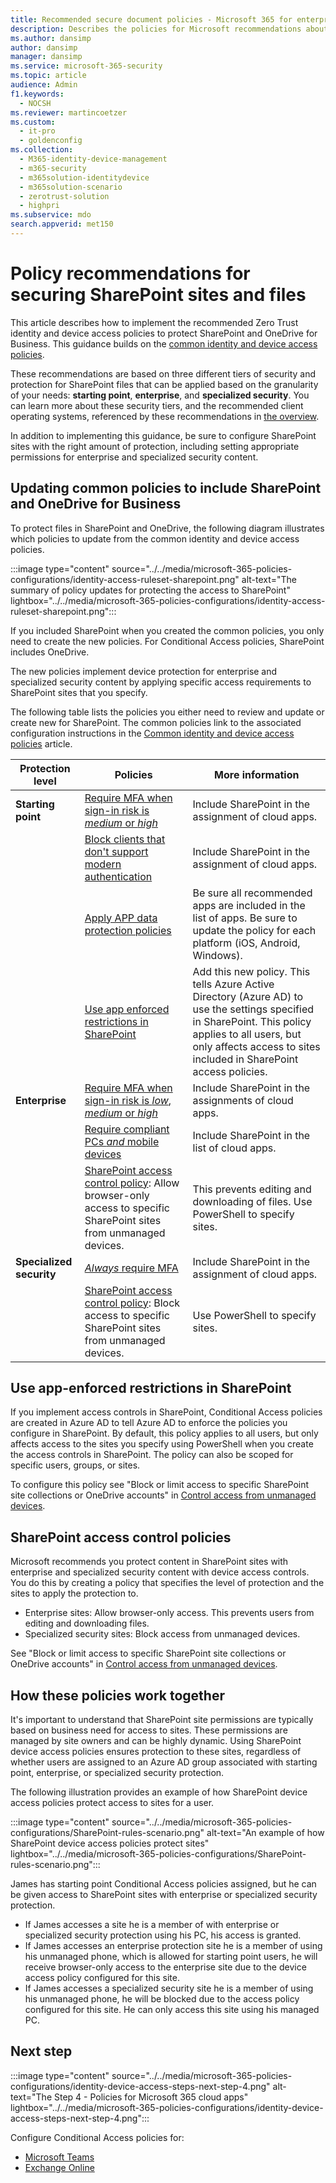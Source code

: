 ```yaml
---
title: Recommended secure document policies - Microsoft 365 for enterprise | Microsoft Docs
description: Describes the policies for Microsoft recommendations about how to secure SharePoint file access.
ms.author: dansimp
author: dansimp
manager: dansimp
ms.service: microsoft-365-security
ms.topic: article
audience: Admin
f1.keywords:
  - NOCSH
ms.reviewer: martincoetzer
ms.custom:
  - it-pro
  - goldenconfig
ms.collection:
  - M365-identity-device-management
  - m365-security
  - m365solution-identitydevice
  - m365solution-scenario
  - zerotrust-solution
  - highpri
ms.subservice: mdo
search.appverid: met150
---
```


# Policy recommendations for securing SharePoint sites and files

This article describes how to implement the recommended Zero Trust identity and device access policies to protect SharePoint and OneDrive for Business. This guidance builds on the [common identity and device access policies](identity-access-policies.md).

These recommendations are based on three different tiers of security and protection for SharePoint files that can be applied based on the granularity of your needs: **starting point**, **enterprise**, and **specialized security**. You can learn more about these security tiers, and the recommended client operating systems, referenced by these recommendations in [the overview](microsoft-365-policies-configurations.md).

In addition to implementing this guidance, be sure to configure SharePoint sites with the right amount of protection, including setting appropriate permissions for enterprise and specialized security content.

## Updating common policies to include SharePoint and OneDrive for Business

To protect files in SharePoint and OneDrive, the following diagram illustrates which policies to update from the common identity and device access policies.

:::image type="content" source="../../media/microsoft-365-policies-configurations/identity-access-ruleset-sharepoint.png" alt-text="The summary of policy updates for protecting the access to SharePoint" lightbox="../../media/microsoft-365-policies-configurations/identity-access-ruleset-sharepoint.png":::

If you included SharePoint when you created the common policies, you only need to create the new policies. For Conditional Access policies, SharePoint includes OneDrive.

The new policies implement device protection for enterprise and specialized security content by applying specific access requirements to SharePoint sites that you specify.

The following table lists the policies you either need to review and update or create new for SharePoint. The common policies link to the associated configuration instructions in the [Common identity and device access policies](identity-access-policies.md) article.

|Protection level|Policies|More information|
|---|---|---|
|**Starting point**|[Require MFA when sign-in risk is *medium* or *high*](identity-access-policies.md#require-mfa-based-on-sign-in-risk)|Include SharePoint in the assignment of cloud apps.|
||[Block clients that don't support modern authentication](identity-access-policies.md#block-clients-that-dont-support-multi-factor)|Include SharePoint in the assignment of cloud apps.|
||[Apply APP data protection policies](identity-access-policies.md#apply-app-data-protection-policies)|Be sure all recommended apps are included in the list of apps. Be sure to update the policy for each platform (iOS, Android, Windows).|
||[Use app enforced restrictions in SharePoint](#use-app-enforced-restrictions-in-sharepoint)|Add this new policy. This tells Azure Active Directory (Azure AD) to use the settings specified in SharePoint. This policy applies to all users, but only affects access to sites included in SharePoint access policies.|
|**Enterprise**|[Require MFA when sign-in risk is *low*, *medium* or *high*](identity-access-policies.md#require-mfa-based-on-sign-in-risk)|Include SharePoint in the assignments of cloud apps.|
||[Require compliant PCs *and* mobile devices](identity-access-policies.md#require-compliant-pcs-and-mobile-devices)|Include SharePoint in the list of cloud apps.|
||[SharePoint access control policy](#sharepoint-access-control-policies): Allow browser-only access to specific SharePoint sites from unmanaged devices.|This prevents editing and downloading of files. Use PowerShell to specify sites.|
|**Specialized security**|[*Always* require MFA](identity-access-policies.md#require-mfa-based-on-sign-in-risk)|Include SharePoint in the assignment of cloud apps.|
||[SharePoint access control policy](#use-app-enforced-restrictions-in-sharepoint): Block access to specific SharePoint sites from unmanaged devices.|Use PowerShell to specify sites.|

## Use app-enforced restrictions in SharePoint

If you implement access controls in SharePoint, Conditional Access policies are created in Azure AD to tell Azure AD to enforce the policies you configure in SharePoint. By default, this policy applies to all users, but only affects access to the sites you specify using PowerShell when you create the access controls in SharePoint. The policy can also be scoped for specific users, groups, or sites.

To configure this policy see "Block or limit access to specific SharePoint site collections or OneDrive accounts" in [Control access from unmanaged devices](/sharepoint/control-access-from-unmanaged-devices).

## SharePoint access control policies

Microsoft recommends you protect content in SharePoint sites with enterprise and specialized security content with device access controls. You do this by creating a policy that specifies the level of protection and the sites to apply the protection to.

- Enterprise sites: Allow browser-only access. This prevents users from editing and downloading files.
- Specialized security sites: Block access from unmanaged devices.

See "Block or limit access to specific SharePoint site collections or OneDrive accounts" in [Control access from unmanaged devices](/sharepoint/control-access-from-unmanaged-devices).

## How these policies work together

It's important to understand that SharePoint site permissions are typically based on business need for access to sites. These permissions are managed by site owners and can be highly dynamic. Using SharePoint device access policies ensures protection to these sites, regardless of whether users are assigned to an Azure AD group associated with starting point, enterprise, or specialized security protection.

The following illustration provides an example of how SharePoint device access policies protect access to sites for a user.

:::image type="content" source="../../media/microsoft-365-policies-configurations/SharePoint-rules-scenario.png" alt-text="An example of how SharePoint device access policies protect sites" lightbox="../../media/microsoft-365-policies-configurations/SharePoint-rules-scenario.png":::

James has starting point Conditional Access policies assigned, but he can be given access to SharePoint sites with enterprise or specialized security protection.

- If James accesses a site he is a member of with enterprise or specialized security protection using his PC, his access is granted.
- If James accesses an enterprise protection site he is a member of using his unmanaged phone, which is allowed for starting point users, he will receive browser-only access to the enterprise site due to the device access policy configured for this site.
- If James accesses a specialized security site he is a member of using his unmanaged phone, he will be blocked due to the access policy configured for this site. He can only access this site using his managed PC.

## Next step

:::image type="content" source="../../media/microsoft-365-policies-configurations/identity-device-access-steps-next-step-4.png" alt-text="The Step 4 - Policies for Microsoft 365 cloud apps" lightbox="../../media/microsoft-365-policies-configurations/identity-device-access-steps-next-step-4.png":::

Configure Conditional Access policies for:

- [Microsoft Teams](teams-access-policies.md)
- [Exchange Online](secure-email-recommended-policies.md)
